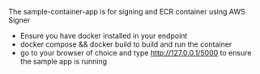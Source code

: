 The sample-container-app is for signing and ECR container using AWS Signer
- Ensure you have docker installed in your endpoint
- docker compose && docker build to build and run the container
- go to your browser of choice and type http://127.0.0.1/5000 to ensure the sample app is running
